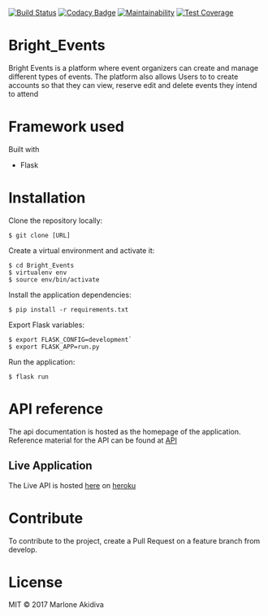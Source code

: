 [![Build Status](https://travis-ci.org/MarloneA/Bright_Events.svg?branch=master)](https://travis-ci.org/MarloneA/Bright_Events)
[![Codacy Badge](https://api.codacy.com/project/badge/Grade/f8572925dee64704866b98659cc74462)](https://www.codacy.com/app/MarloneA/Bright_Events?utm_source=github.com&amp;utm_medium=referral&amp;utm_content=MarloneA/Bright_Events&amp;utm_campaign=Badge_Grade)
[![Maintainability](https://api.codeclimate.com/v1/badges/7eaf42e007c32c817885/maintainability)](https://codeclimate.com/github/MarloneA/Bright_Events/maintainability)
[![Test Coverage](https://api.codeclimate.com/v1/badges/7eaf42e007c32c817885/test_coverage)](https://codeclimate.com/github/MarloneA/Bright_Events/test_coverage)

# Bright_Events

 Bright Events is a platform where event organizers can create and manage different types of events.
 The platform also allows Users to to create accounts so that they can view, reserve edit and delete events
 they intend to attend


# Framework used

Built with

  - Flask

# Installation

Clone the repository locally:

`$ git clone [URL]`

Create a virtual environment and activate it:
 ```
 $ cd Bright_Events
 $ virtualenv env
 $ source env/bin/activate
 ```

Install the application dependencies:

`$ pip install -r requirements.txt`

Export Flask variables:

 ```
 $ export FLASK_CONFIG=development`
 $ export FLASK_APP=run.py
 ```

Run the application:

`$ flask run`


# API reference

The api documentation is hosted as the homepage
of the application. Reference material for the API can be found at [API](https://brightevents.docs.apiary.io)

## Live Application
The Live API is hosted [here](https://andela-brightevents.herokuapp.com/) on [heroku](https://heroku.com)

# Contribute

To contribute to the project, create a Pull Request on a feature branch from develop.

# License

MIT © 2017 Marlone Akidiva
